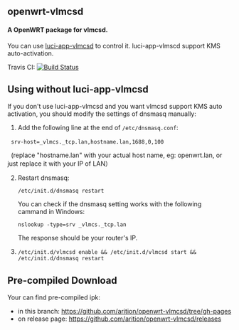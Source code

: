openwrt-vlmcsd
-----
#### A OpenWRT package for vlmcsd.

You can use [luci-app-vlmcsd](https://github.com/cokebar/luci-app-vlmcsd "") to control it. luci-app-vlmscd support KMS auto-activation.

Travis CI: [![Build Status](https://travis-ci.org/arition/openwrt-vlmcsd.svg?branch=master)](https://travis-ci.org/arition/openwrt-vlmcsd)

Using without luci-app-vlmcsd
-----
If you don't use luci-app-vlmcsd and you want vlmcsd support KMS auto activation, you should modify the settings of dnsmasq manually:

1. Add the following line at the end of `/etc/dnsmasq.conf`:

   `srv-host=_vlmcs._tcp.lan,hostname.lan,1688,0,100`
   
   (replace "hostname.lan" with your actual host name, eg: openwrt.lan, or just replace it with your IP of LAN）

2. Restart dnsmasq:

   `/etc/init.d/dnsmasq restart`

   You can check if the dnsmasq setting works with the following cammand in Windows:
   
   `nslookup -type=srv _vlmcs._tcp.lan`
   
   The response should be your router's IP.

3. `/etc/init.d/vlmcsd enable && /etc/init.d/vlmcsd start && /etc/init.d/dnsmasq restart`

Pre-compiled Download
-----
Your can find pre-compiled ipk:
- in this branch: https://github.com/arition/openwrt-vlmcsd/tree/gh-pages
- on release page: https://github.com/arition/openwrt-vlmcsd/releases
